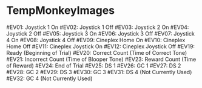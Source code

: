 # TempMonkeyImages
#EV01: Joystick 1 On
#EV02: Joystick 1 Off
#EV03: Joystick 2 On
#EV04: Joystick 2 Off
#EV05: Joystick 3 On
#EV06: Joystick 3 Off
#EV07: Joystick 4 On
#EV08: Joystick 4 Off
#EV09: Cineplex Home On
#EV10: Cineplex Home Off
#EV11: Cineplex Joystick On
#EV12: Cineplex Joystick Off
#EV19: Ready (Beginning of Trial)
#EV20: Correct Count (Time of Correct Tone)
#EV21: Incorrect Count (Time of Blooper Tone)
#EV23: Reward Count (Time of Reward)
#EV24: End of Trial
#EV25: DS 1
#EV26: GC 1
#EV27: DS 2
#EV28: GC 2
#EV29: DS 3
#EV30: GC 3
#EV31: DS 4 (Not Currently Used)
#EV32: GC 4 (Not Currently Used)
